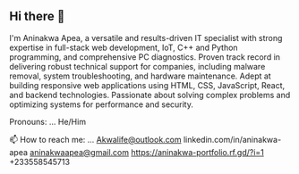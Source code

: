 ## Hi there 👋
I'm Aninakwa Apea, a versatile and results-driven IT specialist with strong expertise in full-stack web development, IoT, C++ and Python programming, and comprehensive PC diagnostics. Proven track record in delivering robust technical support for companies, including malware removal, system troubleshooting, and hardware maintenance. Adept at building responsive web applications using HTML, CSS, JavaScript, React, and backend technologies. Passionate about solving complex problems and optimizing systems for performance and security.
<!--
**Aninakwa/Aninakwa** is a ✨ _special_ ✨ repository because its `README.md` (this file) appears on your GitHub profile.

Here are some ideas to get you started:

- 🔭 I’m currently working on ...
- 🌱 I’m currently learning ...
- 👯 I’m looking to collaborate on ...
- 🤔 I’m looking for help with ...
- 💬 Ask me about ...
- 📫 How to reach me: ...
- 😄 Pronouns: ...
- ⚡ Fun fact: ...
-->
 Pronouns: ... He/Him

 📫 How to reach me: ...
 Akwalife@outlook.com
 linkedin.com/in/aninakwa-apea
 aninakwaapea@gmail.com
 https://aninakwa-portfolio.rf.gd/?i=1
 +233558545713
 
